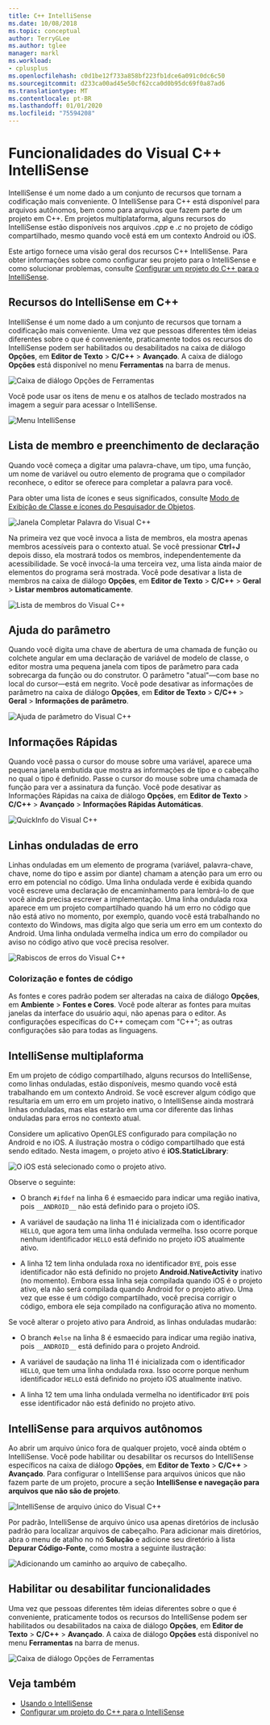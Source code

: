 ```yaml
---
title: C++ IntelliSense
ms.date: 10/08/2018
ms.topic: conceptual
author: TerryGLee
ms.author: tglee
manager: markl
ms.workload:
- cplusplus
ms.openlocfilehash: c0d1be12f733a858bf223fb1dce6a091c0dc6c50
ms.sourcegitcommit: d233ca00ad45e50cf62cca0d0b95dc69f0a87ad6
ms.translationtype: MT
ms.contentlocale: pt-BR
ms.lasthandoff: 01/01/2020
ms.locfileid: "75594208"
---
```

# <a name="visual-c-intellisense-features"></a>Funcionalidades do Visual C++ IntelliSense

IntelliSense é um nome dado a um conjunto de recursos que tornam a codificação mais conveniente. O IntelliSense para C++ está disponível para arquivos autônomos, bem como para arquivos que fazem parte de um projeto em C++. Em projetos multiplataforma, alguns recursos do IntelliSense estão disponíveis nos arquivos *.cpp* e *.c* no projeto de código compartilhado, mesmo quando você está em um contexto Android ou iOS.

Este artigo fornece uma visão geral dos recursos C++ IntelliSense. Para obter informações sobre como configurar seu projeto para o IntelliSense e como solucionar problemas, consulte [Configurar um projeto do C++ para o IntelliSense](visual-cpp-intellisense-configuration.md).

## <a name="intellisense-features-in-c"></a>Recursos do IntelliSense em C++

IntelliSense é um nome dado a um conjunto de recursos que tornam a codificação mais conveniente. Uma vez que pessoas diferentes têm ideias diferentes sobre o que é conveniente, praticamente todos os recursos do IntelliSense podem ser habilitados ou desabilitados na caixa de diálogo **Opções**, em **Editor de Texto** > **C/C++**  > **Avançado**. A caixa de diálogo **Opções** está disponível no menu **Ferramentas** na barra de menus.

![Caixa de diálogo Opções de Ferramentas](../ide/media/sintellisensecpptoolsoptions.PNG)

Você pode usar os itens de menu e os atalhos de teclado mostrados na imagem a seguir para acessar o IntelliSense.

![Menu IntelliSense](../ide/media/vs2015_cpp_intellisense_menu.png)

## <a name="statement-completion-and-member-list"></a>Lista de membro e preenchimento de declaração

Quando você começa a digitar uma palavra-chave, um tipo, uma função, um nome de variável ou outro elemento de programa que o compilador reconhece, o editor se oferece para completar a palavra para você.

Para obter uma lista de ícones e seus significados, consulte [Modo de Exibição de Classe e ícones do Pesquisador de Objetos](../ide/class-view-and-object-browser-icons.md).

![Janela Completar Palavra do Visual C&#43;&#43;](../ide/media/vs2015_cpp_complete_word.png)

Na primeira vez que você invoca a lista de membros, ela mostra apenas membros acessíveis para o contexto atual. Se você pressionar **Ctrl**+**J** depois disso, ela mostrará todos os membros, independentemente da acessibilidade. Se você invocá-la uma terceira vez, uma lista ainda maior de elementos do programa será mostrada. Você pode desativar a lista de membros na caixa de diálogo **Opções**, em **Editor de Texto** > **C/C++**  > **Geral** > **Listar membros automaticamente**.

![Lista de membros do Visual C&#43;&#43;](../ide/media/vs2015_cpp_list_members.png)

## <a name="parameter-help"></a>Ajuda do parâmetro

Quando você digita uma chave de abertura de uma chamada de função ou colchete angular em uma declaração de variável de modelo de classe, o editor mostra uma pequena janela com tipos de parâmetro para cada sobrecarga da função ou do construtor. O parâmetro "atual"&mdash;com base no local do cursor&mdash;está em negrito. Você pode desativar as informações de parâmetro na caixa de diálogo **Opções**, em **Editor de Texto** > **C/C++**  > **Geral** > **Informações de parâmetro**.

![Ajuda de parâmetro do Visual C&#43;&#43;](../ide/media/vs_2015_cpp_param_help.png)

## <a name="quick-info"></a>Informações Rápidas

Quando você passa o cursor do mouse sobre uma variável, aparece uma pequena janela embutida que mostra as informações de tipo e o cabeçalho no qual o tipo é definido. Passe o cursor do mouse sobre uma chamada de função para ver a assinatura da função. Você pode desativar as Informações Rápidas na caixa de diálogo **Opções**, em **Editor de Texto** > **C/C++**  > **Avançado** > **Informações Rápidas Automáticas**.

![QuickInfo do Visual C&#43;&#43;](../ide/media/vs2015_cpp_quickinfo.png)

## <a name="error-squiggles"></a>Linhas onduladas de erro

Linhas onduladas em um elemento de programa (variável, palavra-chave, chave, nome do tipo e assim por diante) chamam a atenção para um erro ou erro em potencial no código. Uma linha ondulada verde é exibida quando você escreve uma declaração de encaminhamento para lembrá-lo de que você ainda precisa escrever a implementação. Uma linha ondulada roxa aparece em um projeto compartilhado quando há um erro no código que não está ativo no momento, por exemplo, quando você está trabalhando no contexto do Windows, mas digita algo que seria um erro em um contexto do Android. Uma linha ondulada vermelha indica um erro do compilador ou aviso no código ativo que você precisa resolver.

![Rabiscos de erros do Visual C&#43;&#43;](../ide/media/vs2015_cpp_error_quiggles.png)

### <a name="code-colorization-and-fonts"></a>Colorização e fontes de código

As fontes e cores padrão podem ser alteradas na caixa de diálogo **Opções**, em **Ambiente** > **Fontes e Cores**. Você pode alterar as fontes para muitas janelas da interface do usuário aqui, não apenas para o editor. As configurações específicas do C++ começam com "C++"; as outras configurações são para todas as linguagens.

## <a name="cross-platform-intellisense"></a>IntelliSense multiplaforma

Em um projeto de código compartilhado, alguns recursos do IntelliSense, como linhas onduladas, estão disponíveis, mesmo quando você está trabalhando em um contexto Android. Se você escrever algum código que resultaria em um erro em um projeto inativo, o IntelliSense ainda mostrará linhas onduladas, mas elas estarão em uma cor diferente das linhas onduladas para erros no contexto atual.

Considere um aplicativo OpenGLES configurado para compilação no Android e no iOS. A ilustração mostra o código compartilhado que está sendo editado. Nesta imagem, o projeto ativo é **iOS.StaticLibrary**:

![O iOS está selecionado como o projeto ativo.](../ide/media/intellisensecppcrossplatform2.png)

Observe o seguinte:

- O branch `#ifdef` na linha 6 é esmaecido para indicar uma região inativa, pois `__ANDROID__` não está definido para o projeto iOS.

- A variável de saudação na linha 11 é inicializada com o identificador `HELLO`, que agora tem uma linha ondulada vermelha. Isso ocorre porque nenhum identificador `HELLO` está definido no projeto iOS atualmente ativo.

- A linha 12 tem linha ondulada roxa no identificador `BYE`, pois esse identificador não está definido no projeto **Android.NativeActivity** inativo (no momento). Embora essa linha seja compilada quando iOS é o projeto ativo, ela não será compilada quando Android for o projeto ativo. Uma vez que esse é um código compartilhado, você precisa corrigir o código, embora ele seja compilado na configuração ativa no momento.

Se você alterar o projeto ativo para Android, as linhas onduladas mudarão:

- O branch `#else` na linha 8 é esmaecido para indicar uma região inativa, pois `__ANDROID__` está definido para o projeto Android.

- A variável de saudação na linha 11 é inicializada com o identificador `HELLO`, que tem uma linha ondulada roxa. Isso ocorre porque nenhum identificador `HELLO` está definido no projeto iOS atualmente inativo.

- A linha 12 tem uma linha ondulada vermelha no identificador `BYE` pois esse identificador não está definido no projeto ativo.

## <a name="intellisense-for-stand-alone-files"></a>IntelliSense para arquivos autônomos

Ao abrir um arquivo único fora de qualquer projeto, você ainda obtém o IntelliSense. Você pode habilitar ou desabilitar os recursos do IntelliSense específicos na caixa de diálogo **Opções**, em **Editor de Texto** > **C/C++**  > **Avançado**. Para configurar o IntelliSense para arquivos únicos que não fazem parte de um projeto, procure a seção **IntelliSense e navegação para arquivos que não são de projeto**.

![IntelliSense de arquivo único do Visual C&#43;&#43;](../ide/media/vs2015_cpp_single_file_intellisense.png)

Por padrão, IntelliSense de arquivo único usa apenas diretórios de inclusão padrão para localizar arquivos de cabeçalho. Para adicionar mais diretórios, abra o menu de atalho no nó **Solução** e adicione seu diretório à lista **Depurar Código-Fonte**, como mostra a seguinte ilustração:

![Adicionando um caminho ao arquivo de cabeçalho.](../ide/media/intellisensedebugyourcode.jpg)

## <a name="enable-or-disable-features"></a>Habilitar ou desabilitar funcionalidades

Uma vez que pessoas diferentes têm ideias diferentes sobre o que é conveniente, praticamente todos os recursos do IntelliSense podem ser habilitados ou desabilitados na caixa de diálogo **Opções**, em **Editor de Texto** > **C/C++**  > **Avançado**. A caixa de diálogo **Opções** está disponível no menu **Ferramentas** na barra de menus.

![Caixa de diálogo Opções de Ferramentas](../ide/media/sintellisensecpptoolsoptions.PNG)

## <a name="see-also"></a>Veja também

- [Usando o IntelliSense](../ide/using-intellisense.md)
- [Configurar um projeto do C++ para o IntelliSense](visual-cpp-intellisense-configuration.md)
